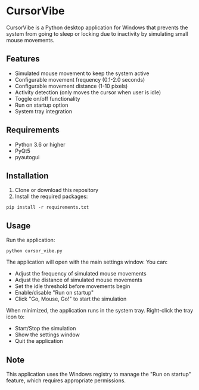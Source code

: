 
# CursorVibe

CursorVibe is a Python desktop application for Windows that prevents the system from going to sleep or locking due to inactivity by simulating small mouse movements.

## Features

- Simulated mouse movement to keep the system active
- Configurable movement frequency (0.1-2.0 seconds)
- Configurable movement distance (1-10 pixels)
- Activity detection (only moves the cursor when user is idle)
- Toggle on/off functionality
- Run on startup option
- System tray integration

## Requirements

- Python 3.6 or higher
- PyQt5
- pyautogui

## Installation

1. Clone or download this repository
2. Install the required packages:

```
pip install -r requirements.txt
```

## Usage

Run the application:

```
python cursor_vibe.py
```

The application will open with the main settings window. You can:

- Adjust the frequency of simulated mouse movements
- Adjust the distance of simulated mouse movements
- Set the idle threshold before movements begin
- Enable/disable "Run on startup"
- Click "Go, Mouse, Go!" to start the simulation

When minimized, the application runs in the system tray. Right-click the tray icon to:

- Start/Stop the simulation
- Show the settings window
- Quit the application

## Note

This application uses the Windows registry to manage the "Run on startup" feature, which requires appropriate permissions.

